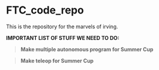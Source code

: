 # FTC_code_repo
This is the repository for the marvels of irving. 


**IMPORTANT LIST OF STUFF WE NEED TO DO:**

> **Make multiple autonomous program for Summer Cup**

> **Make teleop for Summer Cup**